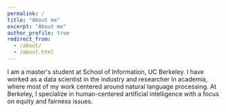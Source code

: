 ```yaml
---
permalink: /
title: "About me"
excerpt: "About me"
author_profile: true
redirect_from: 
  - /about/
  - /about.html
---
```


I am a master's student at School of Information, UC Berkeley. I have worked as a data scientist in the industry and researcher in academia, where most of my work centered around natural language processing. At Berkeley, I specialize in human-centered artificial intelligence with a focus on equity and fairness issues. 
